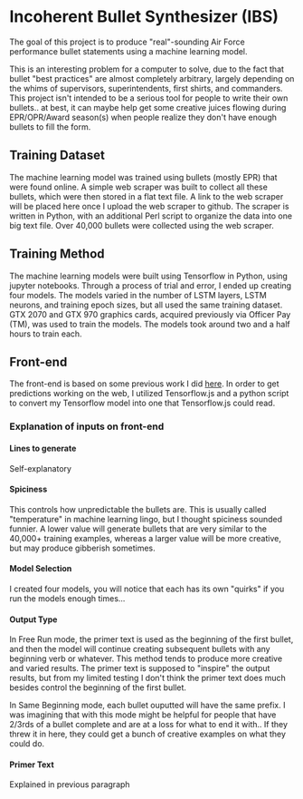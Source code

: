 # Incoherent Bullet Synthesizer (IBS)

The goal of this project is to produce "real"-sounding Air Force performance bullet statements using a machine learning model. 

This is an interesting problem for a computer to solve, due to the fact that bullet "best practices" are almost completely arbitrary,
 largely depending on the whims of supervisors, superintendents, first shirts, and commanders. This project isn't intended to be a serious
 tool for people to write their own bullets.. at best, it can maybe help get some creative juices flowing during EPR/OPR/Award season(s)
 when people realize they don't have enough bullets to fill the form.

## Training Dataset

The machine learning model was trained using bullets (mostly EPR) that were found online. A simple web scraper was built to collect all these bullets, which were then
 stored in a flat text file. A link to the web scraper will be placed here once I upload the web scraper to github. The scraper
 is written in Python, with an additional Perl script to organize the data into one big text file. Over 40,000 bullets were collected using the web scraper. 

## Training Method

The machine learning models were built using Tensorflow in Python, using jupyter notebooks. Through a process of trial and error, I ended up creating four models. The models varied in the number of LSTM layers, LSTM neurons, and training epoch sizes, but all used the same training dataset. GTX 2070 and GTX 970 graphics cards, acquired previously via Officer Pay (TM), was used to train the models. The models took around two and a half hours to train each. 

## Front-end

The front-end is based on some previous work I did [here](https://github.com/EA-Pods-Team/bullets-web). In order to get predictions working on the web, I utilized Tensorflow.js and a python script to convert my Tensorflow model into one that Tensorflow.js could read.  

### Explanation of inputs on front-end

#### Lines to generate

Self-explanatory

#### Spiciness

This controls how unpredictable the bullets are. This is usually called "temperature" in machine learning lingo, but I thought spiciness sounded funnier.
 A lower value will generate bullets that are very similar to the 40,000+ training examples, whereas a larger value will be more creative, but may produce gibberish sometimes.

#### Model Selection

I created four models, you will notice that each has its own "quirks" if you run the models enough times...

#### Output Type

In Free Run mode, the primer text is used as the beginning of the first bullet, and then the model will continue creating subsequent bullets with any beginning verb or whatever. This method tends to produce more creative and varied results. The primer text is supposed to "inspire" the output results, but from my limited testing I don't think the primer text does much besides control the beginning of the first bullet.

In Same Beginning mode, each bullet ouputted will have the same prefix. I was imagining that with this mode might be helpful for people that have 2/3rds of a bullet complete and are at a loss for what to end it with.. If they threw it in here, they could get a bunch of creative examples on what they could do.

#### Primer Text

Explained in previous paragraph



